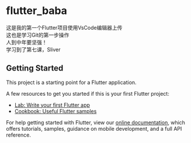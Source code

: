 # flutter_baba

这是我的第一个Flutter项目使用VsCode编辑器上传<br/>
这也是学习Git的第一步操作<br/>
人到中年要坚强！<br/>
学习到了第七课，Sliver<br/>
## Getting Started

This project is a starting point for a Flutter application.

A few resources to get you started if this is your first Flutter project:

- [Lab: Write your first Flutter app](https://flutter.dev/docs/get-started/codelab)
- [Cookbook: Useful Flutter samples](https://flutter.dev/docs/cookbook)

For help getting started with Flutter, view our
[online documentation](https://flutter.dev/docs), which offers tutorials,
samples, guidance on mobile development, and a full API reference.
